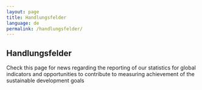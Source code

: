 ```yaml
---
layout: page
title: Handlungsfelder
language: de
permalink: /handlungsfelder/
---
```


## Handlungsfelder
Check this page for news regarding the reporting of our statistics for global indicators and opportunities to contribute to measuring achievement of the sustainable development goals
